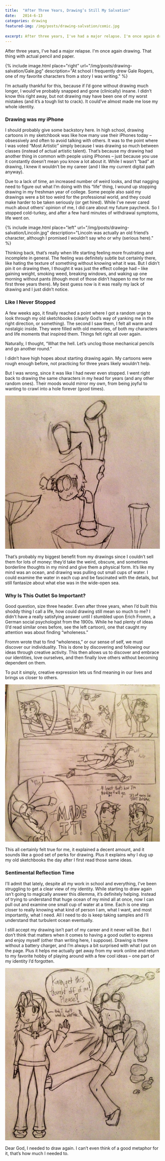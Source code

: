 ```yaml
---
title:  "After Three Years, Drawing’s Still My Salvation"
date:   2014-6-13
categories: drawing
featured-img: /img/posts/drawing-salvation/comic.jpg

excerpt: After three years, I've had a major relapse. I'm once again drawing. That thing with actual pencil and paper.
---
```


After three years, I've had a major relapse. I'm once again drawing. That thing with actual pencil and paper.

{% include image.html place="right" url="/img/posts/drawing-salvation/Gale.jpg" description="At school I frequently drew Gale Rogers, one of my favorite characters from a story I was writing." %}

I’m actually thankful for this, because if I’d gone without drawing much longer, I would’ve probably snapped and gone (clinically) insane. I didn’t know this right away, but not drawing may have been one of my worst mistakes (and it’s a tough list to crack). It could’ve almost made me lose my whole identity.

### Drawing was my iPhone

I should probably give some backstory here. In high school, drawing cartoons in my sketchbook was like how many use their iPhones today – obsessively and often to avoid talking with others. It was to the point where I was voted “Most Artistic” simply because I was drawing so much between classes (instead of actual artistic talent). That’s because my drawing had another thing in common with people using iPhones – just because you use it constantly doesn’t mean you know a lot about it. While I wasn’t “bad” at drawing, I knew it wouldn’t be my career (and I like my current digital path anyway).

Due to a lack of time, an increased number of weird looks, and that nagging need to figure out what I’m doing with this “life” thing, I wound up stopping drawing in my freshman year of college. Some people also said my drawings were a bit too weird for the professional world, and they could make harder to be taken seriously (or get hired). While I’ve never cared much about others’ opinion of me, I did care about my future paycheck. So I stopped cold-turkey, and after a few hard minutes of withdrawal symptoms, life went on.

{% include image.html place="left" url="/img/posts/drawing-salvation/Lincoln.jpg" description="Lincoln was actually an old friend’s character, although I promised I wouldn’t say who or why (serious here)." %}

Thinking back, that’s really when life starting feeling more frustrating and incomplete in general. The feeling was definitely subtle but certainly there, like hating the texture of something without knowing what it was. But I didn’t pin it on drawing then, I thought it was just the effect college had – like gaining weight, smoking weed, breaking windows, and waking up one morning without pants (though most of those didn’t happen to me for me first three years there). My best guess now is it was really my lack of drawing and I just didn’t notice.

### Like I Never Stopped
A few weeks ago, it finally reached a point where I got a random urge to look through my old sketchbooks (clearly God’s way of yanking me in the right direction, or something). The second I saw them, I felt all warm and nostalgic inside. They were filled with old memories, of both my characters and life moments that inspired them. Things felt right all over again.

Naturally, I thought, “What the hell. Let’s unclog those mechanical pencils and go another round.”

I didn’t have high hopes about starting drawing again. My cartoons were rough enough before, not practicing for three years likely wouldn’t help.

But I was wrong, since it was like I had never even stopped. I went right back to drawing the same characters in my head for years (and any other random ones). Their moods would mirror my own, from being joyful to wanting to crawl into a hole forever (good times).

<img  src="/img/posts/drawing-salvation/Dalen.jpg">

That’s probably my biggest benefit from my drawings since I couldn’t sell them for lots of money: they’d take the weird, obscure, and sometimes borderline thoughts in my mind and give them a physical form. It’s like my mind was an ocean, and drawing was pulling out small cups of water. I could examine the water in each cup and be fascinated with the details, but still fantasize about what else was in the wide-open sea.

### Why Is This Outlet So Important?
Good question, size three header. Even after three years, when I’d built this shoddy thing I call a life, how could drawing still mean so much to me? I didn’t have a really satisfying answer until I stumbled upon Erich Fromm, a German social psychologist from the 1900s. While he had plenty of ideas (I’d read similar ones before, see the left cartoon), one that caught my attention was about finding “wholeness.”

Fromm wrote that to find “wholeness,” or our sense of self, we must discover our individuality. This is done by discovering and following our ideas through creative activity. This then allows us to discover and embrace our identities, love ourselves, and then finally love others without becoming dependent on them.

To put it simply, creative expression lets us find meaning in our lives and brings us closer to others.

<img  src="/img/posts/drawing-salvation/comic.jpg">

This all certainly felt true for me, it explained a decent amount, and it sounds like a good set of perks for drawing. Plus it explains why I dug up my old sketchbooks the day after I first read those same ideas.

### Sentimental Reflection Time
I’ll admit that lately, despite all my work in school and everything, I’ve been struggling to get a clear view of my identity. While starting to draw again isn’t going to magically answer this dilemma, it’s definitely helping. Instead of trying to understand that huge ocean of my mind all at once, now I can pull out and examine one small cup of water at a time. Each is one step closer to really knowing what kind of person I am, what I want, and most importantly, what I need. All I need to do is keep taking samples and I’ll understand that turbulent ocean eventually.

I still accept my drawing isn’t part of my career and it never will be. But I don’t think that matters when it comes to having a good outlet to express and enjoy myself (other than writing here, I suppose). Drawing is there without a battery charger, and I’m always a bit surprised with what I put on the page. Plus it helps me actually get away from my work online and return to my favorite hobby of playing around with a few cool ideas – one part of my identity I’d forgotten.

<img  src="/img/posts/drawing-salvation/thought.jpg">

Dear God, I needed to draw again. I can’t even think of a good metaphor for it, that’s how much I needed to.
